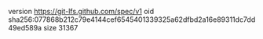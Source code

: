 version https://git-lfs.github.com/spec/v1
oid sha256:077868b212c79e4144cef6545401339325a62dfbd2a16e89311dc7dd49ed589a
size 31367
